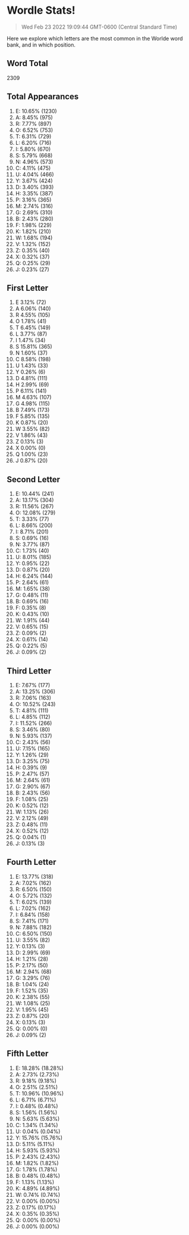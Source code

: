 # Wordle Stats!

> Wed Feb 23 2022 19:09:44 GMT-0600 (Central Standard Time)

Here we explore which letters are the most common in the Worlde word bank, and in which position.

## Word Total
2309

## Total Appearances

1. E: 10.65% (1230)
2. A: 8.45% (975)
3. R: 7.77% (897)
4. O: 6.52% (753)
5. T: 6.31% (729)
6. L: 6.20% (716)
7. I: 5.80% (670)
8. S: 5.79% (668)
9. N: 4.96% (573)
10. C: 4.11% (475)
11. U: 4.04% (466)
12. Y: 3.67% (424)
13. D: 3.40% (393)
14. H: 3.35% (387)
15. P: 3.16% (365)
16. M: 2.74% (316)
17. G: 2.69% (310)
18. B: 2.43% (280)
19. F: 1.98% (229)
20. K: 1.82% (210)
21. W: 1.68% (194)
22. V: 1.32% (152)
23. Z: 0.35% (40)
24. X: 0.32% (37)
25. Q: 0.25% (29)
26. J: 0.23% (27)

## First Letter

1. E 3.12% (72)
2. A 6.06% (140)
3. R 4.55% (105)
4. O 1.78% (41)
5. T 6.45% (149)
6. L 3.77% (87)
7. I 1.47% (34)
8. S 15.81% (365)
9. N 1.60% (37)
10. C 8.58% (198)
11. U 1.43% (33)
12. Y 0.26% (6)
13. D 4.81% (111)
14. H 2.99% (69)
15. P 6.11% (141)
16. M 4.63% (107)
17. G 4.98% (115)
18. B 7.49% (173)
19. F 5.85% (135)
20. K 0.87% (20)
21. W 3.55% (82)
22. V 1.86% (43)
23. Z 0.13% (3)
24. X 0.00% (0)
25. Q 1.00% (23)
26. J 0.87% (20)

## Second Letter

1. E: 10.44% (241)
2. A: 13.17% (304)
3. R: 11.56% (267)
4. O: 12.08% (279)
5. T: 3.33% (77)
6. L: 8.66% (200)
7. I: 8.71% (201)
8. S: 0.69% (16)
9. N: 3.77% (87)
10. C: 1.73% (40)
11. U: 8.01% (185)
12. Y: 0.95% (22)
13. D: 0.87% (20)
14. H: 6.24% (144)
15. P: 2.64% (61)
16. M: 1.65% (38)
17. G: 0.48% (11)
18. B: 0.69% (16)
19. F: 0.35% (8)
20. K: 0.43% (10)
21. W: 1.91% (44)
22. V: 0.65% (15)
23. Z: 0.09% (2)
24. X: 0.61% (14)
25. Q: 0.22% (5)
26. J: 0.09% (2)

## Third Letter

1. E: 7.67% (177)
2. A: 13.25% (306)
3. R: 7.06% (163)
4. O: 10.52% (243)
5. T: 4.81% (111)
6. L: 4.85% (112)
7. I: 11.52% (266)
8. S: 3.46% (80)
9. N: 5.93% (137)
10. C: 2.43% (56)
11. U: 7.15% (165)
12. Y: 1.26% (29)
13. D: 3.25% (75)
14. H: 0.39% (9)
15. P: 2.47% (57)
16. M: 2.64% (61)
17. G: 2.90% (67)
18. B: 2.43% (56)
19. F: 1.08% (25)
20. K: 0.52% (12)
21. W: 1.13% (26)
22. V: 2.12% (49)
23. Z: 0.48% (11)
24. X: 0.52% (12)
25. Q: 0.04% (1)
26. J: 0.13% (3)

## Fourth Letter

1. E: 13.77% (318)
2. A: 7.02% (162)
3. R: 6.50% (150)
4. O: 5.72% (132)
5. T: 6.02% (139)
6. L: 7.02% (162)
7. I: 6.84% (158)
8. S: 7.41% (171)
9. N: 7.88% (182)
10. C: 6.50% (150)
11. U: 3.55% (82)
12. Y: 0.13% (3)
13. D: 2.99% (69)
14. H: 1.21% (28)
15. P: 2.17% (50)
16. M: 2.94% (68)
17. G: 3.29% (76)
18. B: 1.04% (24)
19. F: 1.52% (35)
20. K: 2.38% (55)
21. W: 1.08% (25)
22. V: 1.95% (45)
23. Z: 0.87% (20)
24. X: 0.13% (3)
25. Q: 0.00% (0)
26. J: 0.09% (2)

## Fifth Letter

1. E: 18.28% (18.28%)
2. A: 2.73% (2.73%)
3. R: 9.18% (9.18%)
4. O: 2.51% (2.51%)
5. T: 10.96% (10.96%)
6. L: 6.71% (6.71%)
7. I: 0.48% (0.48%)
8. S: 1.56% (1.56%)
9. N: 5.63% (5.63%)
10. C: 1.34% (1.34%)
11. U: 0.04% (0.04%)
12. Y: 15.76% (15.76%)
13. D: 5.11% (5.11%)
14. H: 5.93% (5.93%)
15. P: 2.43% (2.43%)
16. M: 1.82% (1.82%)
17. G: 1.78% (1.78%)
18. B: 0.48% (0.48%)
19. F: 1.13% (1.13%)
20. K: 4.89% (4.89%)
21. W: 0.74% (0.74%)
22. V: 0.00% (0.00%)
23. Z: 0.17% (0.17%)
24. X: 0.35% (0.35%)
25. Q: 0.00% (0.00%)
26. J: 0.00% (0.00%)
